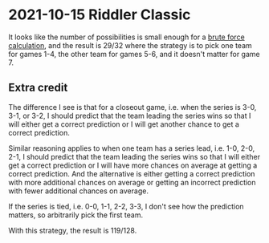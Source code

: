 2021-10-15 Riddler Classic
==========================
It looks like the number of possibilities is small enough for a
[brute force calculation](20211015c.hs), and the result is 29/32
where the strategy is to pick one team for games 1-4, the other team
for games 5-6, and it doesn't matter for game 7.

Extra credit
------------
The difference I see is that for a closeout game, i.e. when the series
is 3-0, 3-1, or 3-2, I should predict that the team leading the series
wins so that I will either get a correct prediction or I will get another
chance to get a correct prediction.

Similar reasoning applies to when one team has a series lead, i.e. 1-0,
2-0, 2-1, I should predict that the team leading the series wins so that
I will either get a correct prediction or I will have more chances on
average at getting a correct prediction.  And the alternative is either
getting a correct prediction with more additional chances on average
or getting an incorrect prediction with fewer additional chances on
average.

If the series is tied, i.e. 0-0, 1-1, 2-2, 3-3, I don't see how the
prediction matters, so arbitrarily pick the first team.

With this strategy, the result is 119/128.
